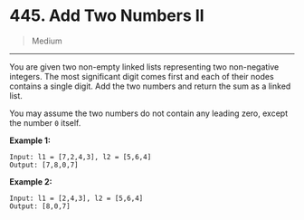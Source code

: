 # 445. Add Two Numbers II

> Medium

------

You are given two non-empty linked lists representing two non-negative integers. The most significant digit comes first and each of their nodes contains a single digit. Add the two numbers and return the sum as a linked list.

You may assume the two numbers do not contain any leading zero, except the number `0` itself.

**Example 1:**

```
Input: l1 = [7,2,4,3], l2 = [5,6,4]
Output: [7,8,0,7]
```

**Example 2:**

```
Input: l1 = [2,4,3], l2 = [5,6,4]
Output: [8,0,7]
```